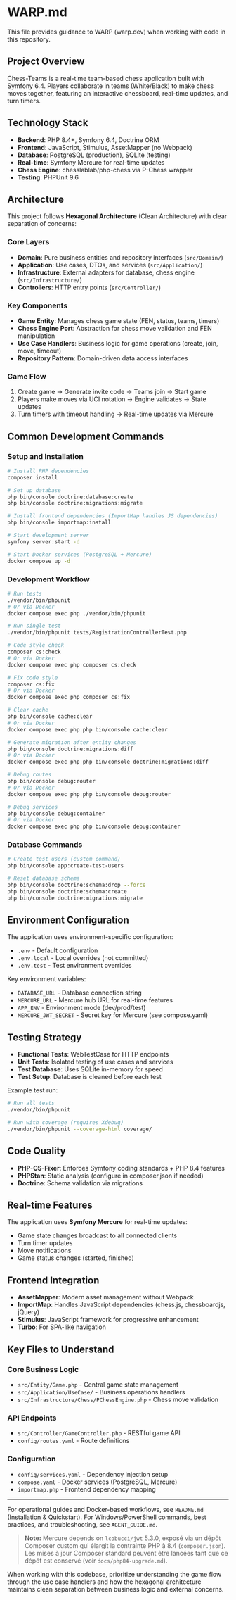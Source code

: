 # WARP.md

This file provides guidance to WARP (warp.dev) when working with code in this repository.

## Project Overview

Chess-Teams is a real-time team-based chess application built with Symfony 6.4. Players collaborate in teams (White/Black) to make chess moves together, featuring an interactive chessboard, real-time updates, and turn timers.

## Technology Stack

- **Backend**: PHP 8.4+, Symfony 6.4, Doctrine ORM
- **Frontend**: JavaScript, Stimulus, AssetMapper (no Webpack)
- **Database**: PostgreSQL (production), SQLite (testing)
- **Real-time**: Symfony Mercure for real-time updates
- **Chess Engine**: chesslablab/php-chess via P-Chess wrapper
- **Testing**: PHPUnit 9.6

## Architecture

This project follows **Hexagonal Architecture** (Clean Architecture) with clear separation of concerns:

### Core Layers

- **Domain**: Pure business entities and repository interfaces (`src/Domain/`)
- **Application**: Use cases, DTOs, and services (`src/Application/`)  
- **Infrastructure**: External adapters for database, chess engine (`src/Infrastructure/`)
- **Controllers**: HTTP entry points (`src/Controller/`)

### Key Components

- **Game Entity**: Manages chess game state (FEN, status, teams, timers)
- **Chess Engine Port**: Abstraction for chess move validation and FEN manipulation
- **Use Case Handlers**: Business logic for game operations (create, join, move, timeout)
- **Repository Pattern**: Domain-driven data access interfaces

### Game Flow

1. Create game → Generate invite code → Teams join → Start game
2. Players make moves via UCI notation → Engine validates → State updates
3. Turn timers with timeout handling → Real-time updates via Mercure

## Common Development Commands

### Setup and Installation

```bash
# Install PHP dependencies
composer install

# Set up database
php bin/console doctrine:database:create
php bin/console doctrine:migrations:migrate

# Install frontend dependencies (ImportMap handles JS dependencies)
php bin/console importmap:install

# Start development server
symfony server:start -d

# Start Docker services (PostgreSQL + Mercure)
docker compose up -d
```

### Development Workflow

```bash
# Run tests
./vendor/bin/phpunit
# Or via Docker
docker compose exec php ./vendor/bin/phpunit

# Run single test
./vendor/bin/phpunit tests/RegistrationControllerTest.php

# Code style check
composer cs:check
# Or via Docker
docker compose exec php composer cs:check

# Fix code style
composer cs:fix
# Or via Docker
docker compose exec php composer cs:fix

# Clear cache
php bin/console cache:clear
# Or via Docker
docker compose exec php php bin/console cache:clear

# Generate migration after entity changes
php bin/console doctrine:migrations:diff
# Or via Docker
docker compose exec php php bin/console doctrine:migrations:diff

# Debug routes
php bin/console debug:router
# Or via Docker
docker compose exec php php bin/console debug:router

# Debug services
php bin/console debug:container
# Or via Docker
docker compose exec php php bin/console debug:container
```

### Database Commands

```bash
# Create test users (custom command)
php bin/console app:create-test-users

# Reset database schema
php bin/console doctrine:schema:drop --force
php bin/console doctrine:schema:create
php bin/console doctrine:migrations:migrate
```

## Environment Configuration

The application uses environment-specific configuration:

- `.env` - Default configuration
- `.env.local` - Local overrides (not committed)
- `.env.test` - Test environment overrides

Key environment variables:

- `DATABASE_URL` - Database connection string
- `MERCURE_URL` - Mercure hub URL for real-time features
- `APP_ENV` - Environment mode (dev/prod/test)
 - `MERCURE_JWT_SECRET` - Secret key for Mercure (see compose.yaml)

## Testing Strategy

- **Functional Tests**: WebTestCase for HTTP endpoints
- **Unit Tests**: Isolated testing of use cases and services
- **Test Database**: Uses SQLite in-memory for speed
- **Test Setup**: Database is cleaned before each test

Example test run:

```bash
# Run all tests
./vendor/bin/phpunit

# Run with coverage (requires Xdebug)
./vendor/bin/phpunit --coverage-html coverage/
```

## Code Quality

- **PHP-CS-Fixer**: Enforces Symfony coding standards + PHP 8.4 features
- **PHPStan**: Static analysis (configure in composer.json if needed)
- **Doctrine**: Schema validation via migrations

## Real-time Features

The application uses **Symfony Mercure** for real-time updates:

- Game state changes broadcast to all connected clients
- Turn timer updates
- Move notifications
- Game status changes (started, finished)

## Frontend Integration

- **AssetMapper**: Modern asset management without Webpack
- **ImportMap**: Handles JavaScript dependencies (chess.js, chessboardjs, jQuery)
- **Stimulus**: JavaScript framework for progressive enhancement
- **Turbo**: For SPA-like navigation

## Key Files to Understand

### Core Business Logic

- `src/Entity/Game.php` - Central game state management
- `src/Application/UseCase/` - Business operations handlers
- `src/Infrastructure/Chess/PChessEngine.php` - Chess move validation

### API Endpoints

- `src/Controller/GameController.php` - RESTful game API
- `config/routes.yaml` - Route definitions

### Configuration

- `config/services.yaml` - Dependency injection setup
- `compose.yaml` - Docker services (PostgreSQL, Mercure)
- `importmap.php` - Frontend dependency mapping

---

For operational guides and Docker-based workflows, see `README.md` (Installation & Quickstart). For Windows/PowerShell commands, best practices, and troubleshooting, see `AGENT_GUIDE.md`.

> **Note:** Mercure depends on `lcobucci/jwt` 5.3.0, exposé via un dépôt Composer custom qui élargit la contrainte PHP à 8.4
> (`composer.json`). Les mises à jour Composer standard peuvent être lancées tant que ce dépôt est conservé (voir
> `docs/php84-upgrade.md`).

When working with this codebase, prioritize understanding the game flow through the use case handlers and how the hexagonal architecture maintains clean separation between business logic and external concerns.
